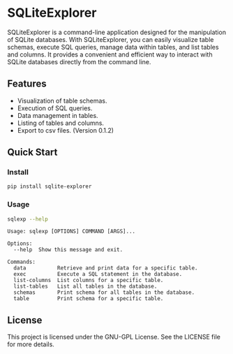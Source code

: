 # SQLiteExplorer

SQLiteExplorer is a command-line application designed for the manipulation of SQLite databases. With SQLiteExplorer, you can easily visualize table schemas, execute SQL queries, manage data within tables, and list tables and columns. It provides a convenient and efficient way to interact with SQLite databases directly from the command line.

## Features
- Visualization of table schemas.
- Execution of SQL queries.
- Data management in tables.
- Listing of tables and columns.
- Export to csv files. (Version 0.1.2)

## Quick Start

### Install

```bash
pip install sqlite-explorer
```

### Usage

```bash
sqlexp --help
```

```
Usage: sqlexp [OPTIONS] COMMAND [ARGS]...

Options:
  --help  Show this message and exit.

Commands:
  data          Retrieve and print data for a specific table.
  exec          Execute a SQL statement in the database.
  list-columns  List columns for a specific table.
  list-tables   List all tables in the database.
  schemas       Print schema for all tables in the database.
  table         Print schema for a specific table.
```

## License

This project is licensed under the GNU-GPL License. See the LICENSE file for more details.
